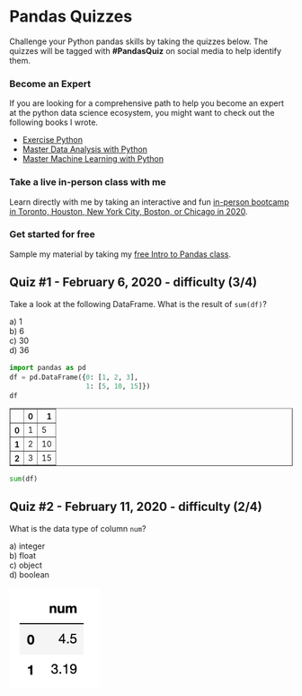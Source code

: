 # Pandas Quizzes

Challenge your Python pandas skills by taking the quizzes below. The quizzes will be tagged with **#PandasQuiz** on social media to help identify them.

### Become an Expert

If you are looking for a comprehensive path to help you become an expert at the python data science ecosystem, you might want to check out the following books I wrote.

* [Exercise Python][3]
* [Master Data Analysis with Python][4]
* [Master Machine Learning with Python][5]

### Take a live in-person class with me

Learn directly with me by taking an interactive and fun [in-person bootcamp in Toronto, Houston, New York City, Boston, or Chicago in 2020][6].

### Get started for free

Sample my material by taking my [free Intro to Pandas class][7].

[1]: twitter.com/tedpetrou
[2]: linkedin.com/in/tedpetrou
[3]: https://www.dunderdata.com/exercise-python
[4]: https://www.dunderdata.com/master-data-analysis-with-python
[5]: https://www.dunderdata.com/master-machine-learning-with-python
[6]: https://www.dunderdata.com/all-in-person-courses
[7]: https://www.dunderdata.com

## Quiz #1 - February 6, 2020 - difficulty (3/4)

Take a look at the following DataFrame. What is the result of `sum(df)`?

a) 1  
b) 6  
c) 30  
d) 36  

```python
import pandas as pd
df = pd.DataFrame({0: [1, 2, 3], 
                   1: [5, 10, 15]})
df
```

<table border="1" class="dataframe">
  <thead>
    <tr style="text-align: right;">
      <th></th>
      <th>0</th>
      <th>1</th>
    </tr>
  </thead>
  <tbody>
    <tr>
      <th>0</th>
      <td>1</td>
      <td>5</td>
    </tr>
    <tr>
      <th>1</th>
      <td>2</td>
      <td>10</td>
    </tr>
    <tr>
      <th>2</th>
      <td>3</td>
      <td>15</td>
    </tr>
  </tbody>
</table>

```python
sum(df)
```

## Quiz #2 - February 11, 2020 - difficulty (2/4)

What is the data type of column `num`?

a) integer  
b) float  
c) object  
d) boolean  

![](images/quiz2.png) 

